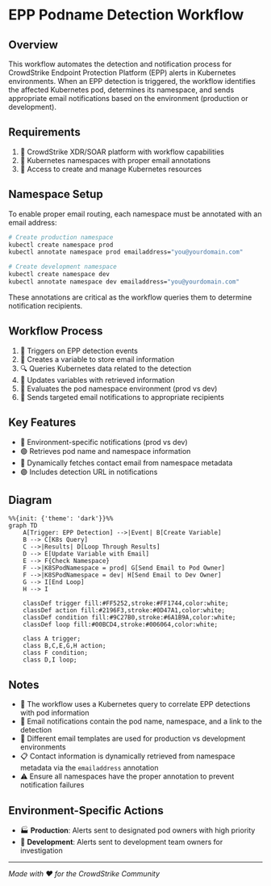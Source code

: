 # EPP Podname Detection Workflow

## Overview
This workflow automates the detection and notification process for CrowdStrike Endpoint Protection Platform (EPP) alerts in Kubernetes environments. When an EPP detection is triggered, the workflow identifies the affected Kubernetes pod, determines its namespace, and sends appropriate email notifications based on the environment (production or development).

## Requirements
1. 🔐 CrowdStrike XDR/SOAR platform with workflow capabilities
2. 🔖 Kubernetes namespaces with proper email annotations
3. 🔑 Access to create and manage Kubernetes resources

## Namespace Setup
To enable proper email routing, each namespace must be annotated with an email address:

```bash
# Create production namespace
kubectl create namespace prod
kubectl annotate namespace prod emailaddress="you@yourdomain.com"

# Create development namespace
kubectl create namespace dev
kubectl annotate namespace dev emailaddress="you@yourdomain.com"
```

These annotations are critical as the workflow queries them to determine notification recipients.

## Workflow Process
1. 🚨 Triggers on EPP detection events
2. 📝 Creates a variable to store email information
3. 🔍 Queries Kubernetes data related to the detection
4. 🔄 Updates variables with retrieved information
5. 🧐 Evaluates the pod namespace environment (prod vs dev)
6. 📧 Sends targeted email notifications to appropriate recipients

## Key Features
- 🔴 Environment-specific notifications (prod vs dev)
- 🟢 Retrieves pod name and namespace information
- 🔵 Dynamically fetches contact email from namespace metadata
- 🟣 Includes detection URL in notifications

## Diagram

```mermaid
%%{init: {'theme': 'dark'}}%%
graph TD
    A[Trigger: EPP Detection] -->|Event| B[Create Variable]
    B --> C[K8s Query]
    C -->|Results| D[Loop Through Results]
    D --> E[Update Variable with Email]
    E --> F{Check Namespace}
    F -->|K8SPodNamespace = prod| G[Send Email to Pod Owner]
    F -->|K8SPodNamespace = dev| H[Send Email to Dev Owner]
    G --> I[End Loop]
    H --> I
    
    classDef trigger fill:#FF5252,stroke:#FF1744,color:white;
    classDef action fill:#2196F3,stroke:#0D47A1,color:white;
    classDef condition fill:#9C27B0,stroke:#6A1B9A,color:white;
    classDef loop fill:#00BCD4,stroke:#006064,color:white;
    
    class A trigger;
    class B,C,E,G,H action;
    class F condition;
    class D,I loop;
```

## Notes
- 🔎 The workflow uses a Kubernetes query to correlate EPP detections with pod information
- 📨 Email notifications contain the pod name, namespace, and a link to the detection
- 🔀 Different email templates are used for production vs development environments
- 📋 Contact information is dynamically retrieved from namespace metadata via the `emailaddress` annotation
- ⚠️ Ensure all namespaces have the proper annotation to prevent notification failures

## Environment-Specific Actions
- 🏭 **Production**: Alerts sent to designated pod owners with high priority
- 🧪 **Development**: Alerts sent to development team owners for investigation

---

*Made with ❤️ for the CrowdStrike Community*
